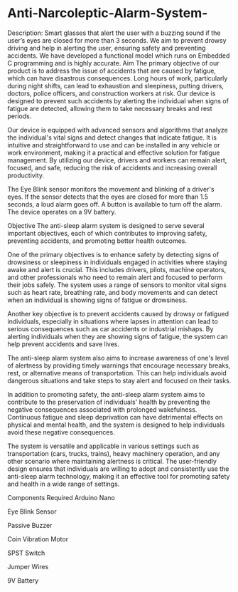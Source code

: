 # Anti-Narcoleptic-Alarm-System-
Description: Smart glasses that alert the user with a buzzing sound if the user’s eyes are closed for more than 3 seconds.         We aim to prevent drowsy driving and help in alerting the user, ensuring safety and preventing accidents.         We have developed a functional model which runs on Embedded C programming and is highly accurate. 
Aim
The primary objective of our product is to address the issue of accidents that are caused by fatigue, which can have disastrous consequences. Long hours of work, particularly during night shifts, can lead to exhaustion and sleepiness, putting drivers, doctors, police officers, and construction workers at risk. Our device is designed to prevent such accidents by alerting the individual when signs of fatigue are detected, allowing them to take necessary breaks and rest periods.

Our device is equipped with advanced sensors and algorithms that analyze the individual's vital signs and detect changes that indicate fatigue. It is intuitive and straightforward to use and can be installed in any vehicle or work environment, making it a practical and effective solution for fatigue management. By utilizing our device, drivers and workers can remain alert, focused, and safe, reducing the risk of accidents and increasing overall productivity.

The Eye Blink sensor monitors the movement and blinking of a driver's eyes. If the sensor detects that the eyes are closed for more than 1.5 seconds, a loud alarm goes off. A button is available to turn off the alarm. The device operates on a 9V battery.

Objective
The anti-sleep alarm system is designed to serve several important objectives, each of which contributes to improving safety, preventing accidents, and promoting better health outcomes.

One of the primary objectives is to enhance safety by detecting signs of drowsiness or sleepiness in individuals engaged in activities where staying awake and alert is crucial. This includes drivers, pilots, machine operators, and other professionals who need to remain alert and focused to perform their jobs safely. The system uses a range of sensors to monitor vital signs such as heart rate, breathing rate, and body movements and can detect when an individual is showing signs of fatigue or drowsiness.

Another key objective is to prevent accidents caused by drowsy or fatigued individuals, especially in situations where lapses in attention can lead to serious consequences such as car accidents or industrial mishaps. By alerting individuals when they are showing signs of fatigue, the system can help prevent accidents and save lives.

The anti-sleep alarm system also aims to increase awareness of one's level of alertness by providing timely warnings that encourage necessary breaks, rest, or alternative means of transportation. This can help individuals avoid dangerous situations and take steps to stay alert and focused on their tasks.

In addition to promoting safety, the anti-sleep alarm system aims to contribute to the preservation of individuals' health by preventing the negative consequences associated with prolonged wakefulness. Continuous fatigue and sleep deprivation can have detrimental effects on physical and mental health, and the system is designed to help individuals avoid these negative consequences.

The system is versatile and applicable in various settings such as transportation (cars, trucks, trains), heavy machinery operation, and any other scenario where maintaining alertness is critical. The user-friendly design ensures that individuals are willing to adopt and consistently use the anti-sleep alarm technology, making it an effective tool for promoting safety and health in a wide range of settings.

Components Required
Arduino Nano

Eye Blink Sensor

Passive Buzzer

Coin Vibration Motor

SPST Switch

Jumper Wires

9V Battery
